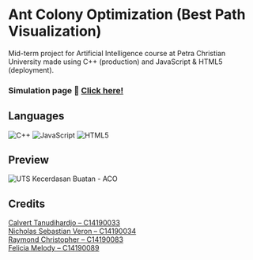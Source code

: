 # Ant Colony Optimization (Best Path Visualization)

Mid-term project for Artificial Intelligence course at Petra Christian University made using C++ (production) and JavaScript & HTML5 (deployment).

### Simulation page 🐜 [Click here!](https://luvnyen.github.io/AntColonyOptimization/)

## Languages
![C++](https://img.shields.io/badge/C%2B%2B-00599C?style=for-the-badge&logo=c%2B%2B&logoColor=white)
![JavaScript](https://img.shields.io/badge/JavaScript-323330?style=for-the-badge&logo=javascript&logoColor=F7DF1E)
![HTML5](https://img.shields.io/badge/HTML5-E34F26?style=for-the-badge&logo=html5&logoColor=white)

## Preview
![UTS Kecerdasan Buatan - ACO](https://user-images.githubusercontent.com/56993480/145030915-7c938f8a-82f1-4c77-9a4a-54701a9afd74.png)

## Credits
[Calvert Tanudihardjo – C14190033](https://www.linkedin.com/in/calvert-tanudihardjo/)
<br>[Nicholas Sebastian Veron – C14190034](https://www.linkedin.com/in/nsv-/)
<br>[Raymond Christopher – C14190083](https://www.instagram.com/raymondchristoper_20/)
<br>[Felicia Melody – C14190089](https://www.instagram.com/feliciamelodys/)

